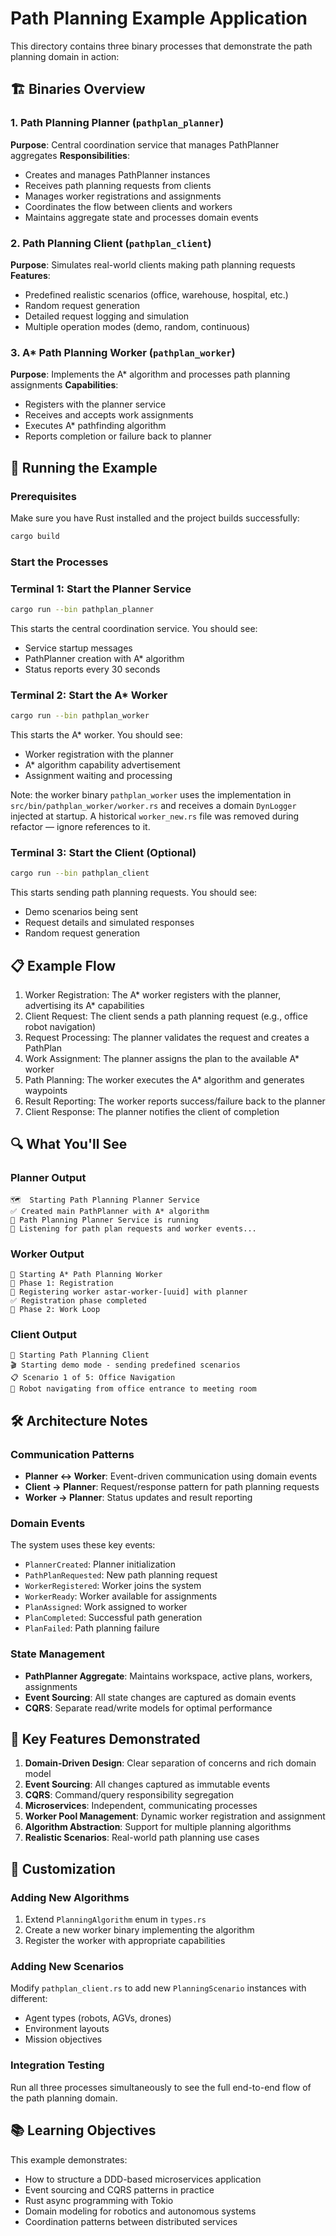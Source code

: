 # Path Planning Example Application

This directory contains three binary processes that demonstrate the path planning domain in action:

## 🏗️ Binaries Overview

### 1. Path Planning Planner (`pathplan_planner`)

**Purpose**: Central coordination service that manages PathPlanner aggregates
**Responsibilities**:
- Creates and manages PathPlanner instances
- Receives path planning requests from clients
- Manages worker registrations and assignments
- Coordinates the flow between clients and workers
- Maintains aggregate state and processes domain events

### 2. Path Planning Client (`pathplan_client`)
**Purpose**: Simulates real-world clients making path planning requests
**Features**:
- Predefined realistic scenarios (office, warehouse, hospital, etc.)
- Random request generation
- Detailed request logging and simulation
- Multiple operation modes (demo, random, continuous)

### 3. A* Path Planning Worker (`pathplan_worker`)
**Purpose**: Implements the A* algorithm and processes path planning assignments
**Capabilities**:
- Registers with the planner service
- Receives and accepts work assignments
- Executes A* pathfinding algorithm
- Reports completion or failure back to planner

## 🚀 Running the Example

### Prerequisites

Make sure you have Rust installed and the project builds successfully:

```bash
cargo build
```

### Start the Processes

### Terminal 1: Start the Planner Service

```bash
cargo run --bin pathplan_planner
```

This starts the central coordination service. You should see:

- Service startup messages
- PathPlanner creation with A* algorithm
- Status reports every 30 seconds

### Terminal 2: Start the A* Worker

```bash
cargo run --bin pathplan_worker
```

This starts the A* worker. You should see:

- Worker registration with the planner
- A* algorithm capability advertisement
- Assignment waiting and processing

Note: the worker binary `pathplan_worker` uses the implementation in `src/bin/pathplan_worker/worker.rs` and receives a domain `DynLogger` injected at startup. A historical `worker_new.rs` file was removed during refactor — ignore references to it.

### Terminal 3: Start the Client (Optional)

```bash
cargo run --bin pathplan_client
```

This starts sending path planning requests. You should see:

- Demo scenarios being sent
- Request details and simulated responses
- Random request generation

## 📋 Example Flow

1. Worker Registration: The A* worker registers with the planner, advertising its A* capabilities
2. Client Request: The client sends a path planning request (e.g., office robot navigation)
3. Request Processing: The planner validates the request and creates a PathPlan
4. Work Assignment: The planner assigns the plan to the available A* worker
5. Path Planning: The worker executes the A* algorithm and generates waypoints
6. Result Reporting: The worker reports success/failure back to the planner
7. Client Response: The planner notifies the client of completion

## 🔍 What You'll See

### Planner Output

```text
🗺️  Starting Path Planning Planner Service
✅ Created main PathPlanner with A* algorithm
🚀 Path Planning Planner Service is running
📡 Listening for path plan requests and worker events...
```

### Worker Output

```text
🤖 Starting A* Path Planning Worker
📝 Phase 1: Registration
📝 Registering worker astar-worker-[uuid] with planner
✅ Registration phase completed
🔄 Phase 2: Work Loop
```

### Client Output

```text
🚀 Starting Path Planning Client
🎬 Starting demo mode - sending predefined scenarios
📋 Scenario 1 of 5: Office Navigation
📝 Robot navigating from office entrance to meeting room
```

## 🛠️ Architecture Notes

### Communication Patterns

- **Planner ↔ Worker**: Event-driven communication using domain events
- **Client → Planner**: Request/response pattern for path planning requests
- **Worker → Planner**: Status updates and result reporting

### Domain Events

The system uses these key events:

- `PlannerCreated`: Planner initialization
- `PathPlanRequested`: New path planning request
- `WorkerRegistered`: Worker joins the system
- `WorkerReady`: Worker available for assignments
- `PlanAssigned`: Work assigned to worker
- `PlanCompleted`: Successful path generation
- `PlanFailed`: Path planning failure

### State Management

- **PathPlanner Aggregate**: Maintains workspace, active plans, workers, assignments
- **Event Sourcing**: All state changes are captured as domain events
- **CQRS**: Separate read/write models for optimal performance

## 🎯 Key Features Demonstrated

1. **Domain-Driven Design**: Clear separation of concerns and rich domain model
2. **Event Sourcing**: All changes captured as immutable events
3. **CQRS**: Command/query responsibility segregation
4. **Microservices**: Independent, communicating processes
5. **Worker Pool Management**: Dynamic worker registration and assignment
6. **Algorithm Abstraction**: Support for multiple planning algorithms
7. **Realistic Scenarios**: Real-world path planning use cases

## 🔧 Customization

### Adding New Algorithms

1. Extend `PlanningAlgorithm` enum in `types.rs`
2. Create a new worker binary implementing the algorithm
3. Register the worker with appropriate capabilities

### Adding New Scenarios

Modify `pathplan_client.rs` to add new `PlanningScenario` instances with different:

- Agent types (robots, AGVs, drones)
- Environment layouts
- Mission objectives

### Integration Testing

Run all three processes simultaneously to see the full end-to-end flow of the path planning domain.

## 📚 Learning Objectives

This example demonstrates:
- How to structure a DDD-based microservices application
- Event sourcing and CQRS patterns in practice
- Rust async programming with Tokio
- Domain modeling for robotics and autonomous systems
- Coordination patterns between distributed services
